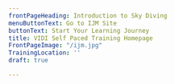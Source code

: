 ```yaml
---
frontPageHeading: Introduction to Sky Diving
menuButtonText: Go to IJM Site
buttonText: Start Your Learning Journey
title: VIDI Self Paced Training Homepage
FrontPageImage: "/ijm.jpg"
TrainingLocation: ''
draft: true

---
```


